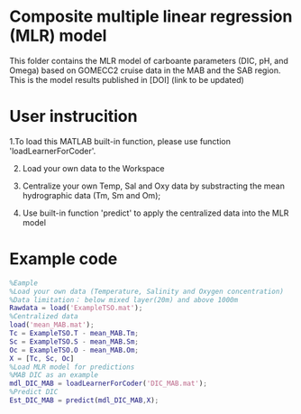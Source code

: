 # Composite multiple linear regression (MLR) model
 This folder contains the MLR model of carboante parameters (DIC, pH, and Omega) based on GOMECC2 cruise data in the MAB and the SAB region.
 This is the model results published in [DOI] (link to be updated)
 
 # User instrucition
 1.To load this MATLAB built-in function, please use function 'loadLearnerForCoder'.
 
 2. Load your own data to the Workspace
 
 3. Centralize your own Temp, Sal and Oxy data by substracting the mean hydrographic data (Tm, Sm and Om);
 
 4. Use built-in function 'predict' to apply the centralized data into the MLR model

# Example code
```Matlab
%Eample
%Load your own data (Temperature, Salinity and Oxygen concentration)
%Data limitation： below mixed layer(20m) and above 1000m
Rawdata = load('ExampleTSO.mat');
%Centralized data
load('mean_MAB.mat');
Tc = ExampleTSO.T - mean_MAB.Tm;
Sc = ExampleTSO.S - mean_MAB.Sm;
Oc = ExampleTSO.O - mean_MAB.Om;
X = [Tc, Sc, Oc]
%Load MLR model for predictions
%MAB DIC as an example
mdl_DIC_MAB = loadLearnerForCoder('DIC_MAB.mat');
%Predict DIC
Est_DIC_MAB = predict(mdl_DIC_MAB,X);
```
